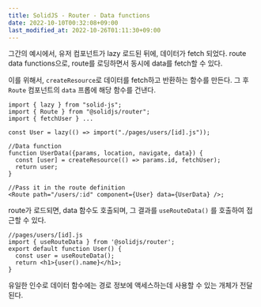```yaml
---
title: SolidJS - Router - Data functions
date: 2022-10-10T00:32:08+09:00
last_modified_at: 2022-10-26T01:11:30+09:00
---
```


그간의 예시에서, 유저 컴포넌트가 lazy 로드된 뒤에, 데이터가 fetch 되었다. route data functions으로, route를 로딩하면서 동시에 data를 fetch할 수 있다.

이를 위해서, `createResource`로 데이터를 fetch하고 반환하는 함수를 만든다. 그 후 `Route` 컴포넌트의 `data` 프롭에 해당 함수를 건낸다.

```tsx
import { lazy } from "solid-js";
import { Route } from "@solidjs/router";
import { fetchUser } ... 

const User = lazy(() => import("./pages/users/[id].js"));

//Data function
function UserData({params, location, navigate, data}) {
  const [user] = createResource(() => params.id, fetchUser);
  return user;
}

//Pass it in the route definition
<Route path="/users/:id" component={User} data={UserData} />;
```

route가 로드되면, data 함수도 호출되며, 그 결과를 `useRouteData()` 를 호출하여 접근할 수 있다.

```tsx
//pages/users/[id].js
import { useRouteData } from '@solidjs/router';
export default function User() {
  const user = useRouteData();
  return <h1>{user().name}</h1>;
}
```

유일한 인수로 데이터 함수에는 경로 정보에 액세스하는데 사용할 수 있는 개체가 전달된다.